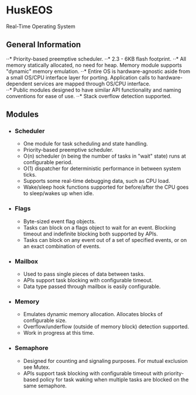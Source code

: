 # HuskEOS
Real-Time Operating System

## General Information
⋅⋅* Priority-based preemptive scheduler. 
⋅⋅* 2.3 - 6KB flash footprint. 
⋅⋅* All memory statically allocated, no need for heap. Memory module supports "dynamic" memory emulation. 
⋅⋅* Entire OS is hardware-agnostic aside from a small OS/CPU interface layer for porting. Application calls to hardware-dependent services      are mapped through OS/CPU interface.  
⋅⋅* Public modules designed to have similar API functionality and naming conventions for ease of use. 
⋅⋅* Stack overflow detection supported. 

## Modules
 * ### Scheduler
   * One module for task scheduling and state handling. 
   * Priority-based preemptive scheduler.
   * O(n) scheduler (n being the number of tasks in "wait" state) runs at configurable period. 
   * O(1) dispatcher for deterministic performance in between system ticks. 
   * Supports some real-time debugging data, such as CPU load. 
   * Wake/sleep hook functions supported for before/after the CPU goes to sleep/wakes up when idle. 
  
 * ### Flags
   * Byte-sized event flag objects. 
   * Tasks can block on a flags object to wait for an event. Blocking timeout and indefinite blocking both supported by APIs. 
   * Tasks can block on any event out of a set of specified events, or on an exact combination of events.  
  
 * ### Mailbox
   * Used to pass single pieces of data between tasks.  
   * APIs support task blocking with configurable timeout. 
   * Data type passed through mailbox is easily configurable.
  
 * ### Memory
   * Emulates dynamic memory allocation. Allocates blocks of configurable size.   
   * Overflow/underflow (outside of memory block) detection supported.  
   * Work in progress at this time. 
  
 * ### Semaphore
   * Designed for counting and signaling purposes. For mutual exclusion see Mutex.    
   * APIs support task blocking with configurable timeout with priority-based policy for task waking when multiple tasks are blocked on      the same semaphore.  

